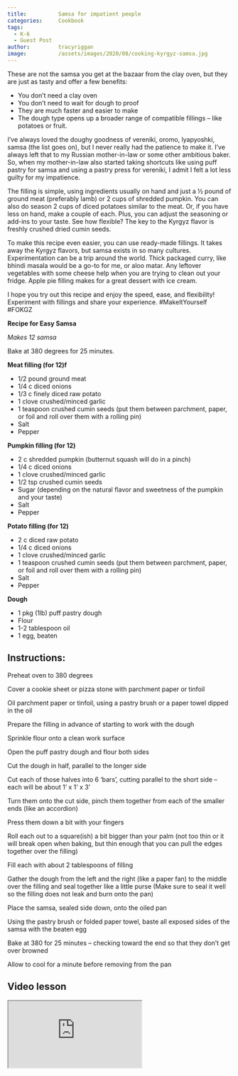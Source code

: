 ```yaml
---
title: 			Samsa for impatient people
categories:		Cookbook
tags:
  - K-6
  - Guest Post
author:			tracyriggan
image:			/assets/images/2020/08/cooking-kyrgyz-samsa.jpg
---
```



These are not the samsa you get at the bazaar from the clay oven, but they are just as tasty and offer a few benefits:

- You don’t need a clay oven
- You don’t need to wait for dough to proof
- They are much faster and easier to make
- The dough type opens up a broader range of compatible fillings – like potatoes or fruit.

I’ve always loved the doughy goodness of vereniki, oromo, lyapyoshki, samsa (the list goes on), but I never really had the patience to make it. I’ve always left that to my Russian mother-in-law or some other ambitious baker. So, when my mother-in-law also started taking shortcuts like using puff pastry for samsa and using a pastry press for vereniki, I admit I felt a lot less guilty for my impatience.

The filling is simple, using ingredients usually on hand and just a ½ pound of ground meat (preferably lamb) or 2 cups of shredded pumpkin. You can also do season 2 cups of diced potatoes similar to the meat. Or, if you have less on hand, make a couple of each. Plus, you can adjust the seasoning or add-ins to your taste. See how flexible? The key to the Kyrgyz flavor is freshly crushed dried cumin seeds.

To make this recipe even easier, you can use ready-made fillings. It takes away the Kyrgyz flavors, but samsa exists in so many cultures. Experimentation can be a trip around the world. Thick packaged curry, like bhindi masala would be a go-to for me, or aloo matar. Any leftover vegetables with some cheese help when you are trying to clean out your fridge. Apple pie filling makes for a great dessert with ice cream.  

I hope you try out this recipe and enjoy the speed, ease, and flexibility! Experiment with fillings and share your experience. #MakeItYourself #FOKGZ

**Recipe for Easy Samsa**

*Makes 12 samsa*

Bake at 380 degrees for 25 minutes.

**Meat filling (for 12)f**

- 1/2 pound ground meat
- 1/4 c diced onions
- 1/3 c finely diced raw potato  
- 1 clove crushed/minced garlic
- 1 teaspoon crushed cumin seeds (put them between parchment, paper, or foil and roll over them with a rolling pin)
- Salt
- Pepper

**Pumpkin filling (for 12)**

- 2 c shredded pumpkin (butternut squash will do in a pinch)
- 1/4 c diced onions
- 1 clove crushed/minced garlic
- 1/2 tsp crushed cumin seeds
- Sugar (depending on the natural flavor and sweetness of the pumpkin and your taste)
- Salt
- Pepper

**Potato filling (for 12)**

- 2 c diced raw potato
- 1/4 c diced onions
- 1 clove crushed/minced garlic
- 1 teaspoon crushed cumin seeds (put them between parchment, paper, or foil and roll over them with a rolling pin)
- Salt
- Pepper

**Dough**

- 1 pkg (1lb) puff pastry dough
- Flour
- 1-2 tablespoon oil
- 1 egg, beaten

## Instructions:

Preheat oven to 380 degrees

Cover a cookie sheet or pizza stone with parchment paper or tinfoil

Oil parchment paper or tinfoil, using a pastry brush or a paper towel dipped in the oil

Prepare the filling in advance of starting to work with the dough

Sprinkle flour onto a clean work surface

Open the puff pastry dough and flour both sides

Cut the dough in half, parallel to the longer side

Cut each of those halves into 6 ‘bars’, cutting parallel to the short side – each will be about 1’ x 1’ x 3’

Turn them onto the cut side, pinch them together from each of the smaller ends (like an accordion)

Press them down a bit with your fingers

Roll each out to a square(ish) a bit bigger than your palm (not too thin or it will break open when baking, but thin enough that you can pull the edges together over the filling)

Fill each with about 2 tablespoons of filling

Gather the dough from the left and the right (like a paper fan) to the middle over the filling and seal together like a little purse (Make sure to seal it well so the filling does not leak and burn onto the pan)

Place the samsa, sealed side down, onto the oiled pan

Using the pastry brush or folded paper towel, baste all exposed sides of the samsa with the beaten egg

Bake at 380 for 25 minutes – checking toward the end so that they don’t get over browned

Allow to cool for a minute before removing from the pan

## Video lesson 

<div class="embed-responsive embed-responsive-16by9">
  <iframe class="embed-responsive-item" src="https://www.youtube.com/embed/CKnvJgRcOhM" allowfullscreen></iframe>
</div>